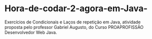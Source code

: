 # Hora-de-codar-2-agora-em-Java-
Exercícios de Condicionais e Laços de repetição em Java, atividade proposta pelo professor Gabriel Augusto, do Curso PROAPROFISSÃO Desenvolvedor Web Java.
